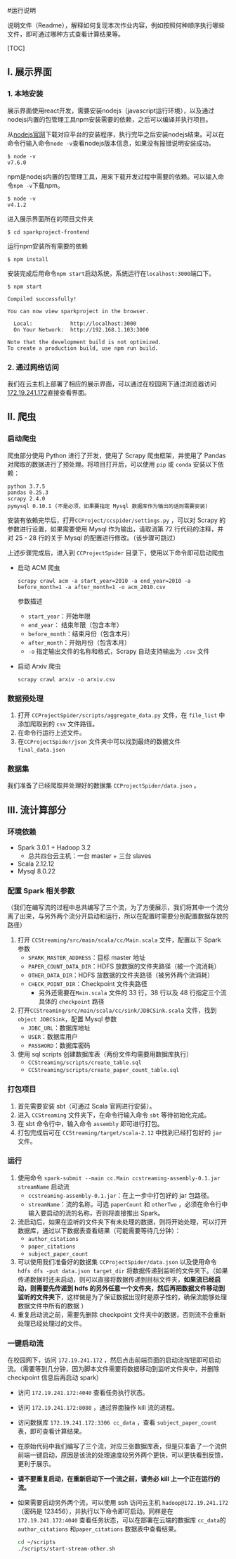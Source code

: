 #运行说明 

说明文件（Readme），解释如何复现本次作业内容，例如按照何种顺序执行哪些文件，即可通过哪种方式查看计算结果等。

[TOC]

## I. 展示界面

### 1. 本地安装

展示界面使用react开发，需要安装nodejs（javascript运行环境），以及通过nodejs内置的包管理工具npm安装需要的依赖，之后可以编译并执行项目。

从[nodejs官网](https://nodejs.org/en/)下载对应平台的安装程序，执行完毕之后安装nodejs结束。可以在命令行输入命令`node -v`查看nodejs版本信息，如果没有报错说明安装成功。

```
$ node -v
v7.6.0
```

npm是nodejs内置的包管理工具，用来下载开发过程中需要的依赖。可以输入命令`npm -v`下载npm。

```
$ node -v
v4.1.2
```

进入展示界面所在的项目文件夹

```
$ cd sparkproject-frontend
```

运行npm安装所有需要的依赖

```
$ npm install
```

安装完成后用命令`npm start`启动系统，系统运行在`localhost:3000`端口下。

```
$ npm start

Compiled successfully!

You can now view sparkproject in the browser.

  Local:            http://localhost:3000
  On Your Network:  http://192.168.1.103:3000

Note that the development build is not optimized.
To create a production build, use npm run build.
```



### 2. 通过网络访问

我们在云主机上部署了相应的展示界面，可以通过在校园网下通过浏览器访问[172.19.241.172](http://172.19.241.172)直接查看界面。

## II. 爬虫

### 启动爬虫

爬虫部分使用 Python 进行了开发，使用了 Scrapy 爬虫框架，并使用了 Pandas 对爬取的数据进行了预处理。将项目打开后，可以使用 `pip` 或 `conda` 安装以下依赖：

```
python 3.7.5
pandas 0.25.3
scrapy 2.4.0
pymysql 0.10.1 (不是必须，如果要指定 Mysql 数据库作为输出的话则需要安装)
```

安装有依赖完毕后，打开`CCProject/ccspider/settings.py` ，可以对 Scrapy 的参数进行设置，如果需要使用 Mysql 作为输出，请取消第 72 行代码的注释，并对 25 - 28 行的关于 Mysql 的配置进行修改。（该步骤可跳过）

上述步骤完成后，进入到 `CCProjectSpider` 目录下，使用以下命令即可启动爬虫

- 启动 ACM 爬虫

    ```shell
    scrapy crawl acm -a start_year=2010 -a end_year=2010 -a before_month=1 -a after_month=1 -o acm_2010.csv
    ```
    
    参数描述
    
    - `start_year`：开始年限
    - `end_year`： 结束年限（包含本年）
    - `before_month`：结束月份（包含本月）
    - `after_month`：开始月份（包含本月）
    - `-o` 指定输出文件的名称和格式，Scrapy 自动支持输出为 `.csv` 文件
    
- 启动 Arxiv 爬虫

    ```shell
    scrapy crawl arxiv -o arxiv.csv
    ```

### 数据预处理

1. 打开 `CCProjectSpider/scripts/aggregate_data.py` 文件，在 `file_list` 中添加爬取到的 `csv` 文件路径。
2. 在命令行运行上述文件。
3. 在`CCProjectSpider/json` 文件夹中可以找到最终的数据文件 `final_data.json` 

### 数据集

我们准备了已经爬取并处理好的数据集  `CCProjectSpider/data.json` 。

## III. 流计算部分

### 环境依赖

- Spark  3.0.1 + Hadoop  3.2
  - 总共四台云主机：一台 master + 三台 slaves
- Scala  2.12.12
- Mysql  8.0.22

### 配置 Spark 相关参数

（我们在编写流的过程中总共编写了三个流，为了方便展示，我们将其中一个流分离了出来，与另外两个流分开启动和运行，所以在配置时需要分别配置数据存放的路径）

1. 打开 `CCStreaming/src/main/scala/cc/Main.scala` 文件，配置以下 Spark 参数
   - `SPARK_MASTER_ADDRESS`：目标 master 地址
   - `PAPER_COUNT_DATA_DIR`：HDFS 放数据的文件夹路径（被一个流消耗）
   - `OTHER_DATA_DIR`：HDFS 放数据的文件夹路径（被另外两个流消耗）
   - `CHECK_POINT_DIR`：Checkpoint 文件夹路径
     - 另外还需要在`Main.scala` 文件的 33 行，38 行以及 48 行指定三个流具体的 `checkpoint` 路径
2. 打开`CCStreaming/src/main/scala/cc/sink/JDBCSink.scala` 文件，找到 `object JDBCSink`，配置 Mysql 参数
   - `JDBC_URL`：数据库地址
   - `USER`：数据库用户
   - `PASSWORD`：数据库密码
3. 使用 sql scripts 创建数据库表（两份文件均需要用数据库执行）
   - `CCStreaming/scripts/create_table.sql ` 
   - `CCStreaming/scripts/create_paper_count_table.sql`

### 打包项目

1. 首先需要安装 sbt（可通过 Scala 官网进行安装）。
2. 进入 `CCStreaming` 文件夹下，在命令行输入命令 `sbt` 等待初始化完成。
3. 在 sbt 命令行中，输入命令 `assembly` 即可进行打包。
4. 打包完成后可在 `CCStreaming/target/scala-2.12` 中找到已经打包好的 `jar` 文件。

### 运行

1. 使用命令 `spark-submit --main cc.Main ccstreaming-assembly-0.1.jar streamName` 启动流
   - `ccstreaming-assembly-0.1.jar`：在上一步中打包好的 jar 包路径。
   - `streamName`：流的名称，可选 `paperCount` 和 `otherTwo` ，必须在命令行中输入要启动的流的名称，否则将直接推出 Spark。
2. 流启动后，如果在监听的文件夹下有未处理的数据，则将开始处理，可以打开数据库，通过以下数据表查看结果（可能需要等待几分钟）：
   - `author_citations`
   - `paper_citations`
   - `subject_paper_count`
3. 可以使用我们准备好的数据集 `CCProjectSpider/data.json` 以及使用命令 `hdfs dfs -put data.json target_dir` 将数据传递到监听的文件夹下。（如果传递数据时还未启动，则可以直接将数据传递到目标文件夹，**如果流已经启动，则需要先传递到 hdfs 的另外任意一个文件夹，然后再把数据文件移动到监听的文件夹下**，这样做是为了保证数据出现时是原子性的，确保流能够处理数据文件中所有的数据 ）
4. 重复启动流之前，需要先删除 checkpoint 文件夹中的数据，否则流不会重新处理已经处理过的文件。

### 一键启动流

在校园网下，访问 `172.19.241.172` ，然后点击前端页面的启动流按钮即可启动流。（需要等到几分钟，因为脚本文件需要将数据移动到监听文件夹中，并删除 checkpoint 信息后再启动 spark）

- 访问 `172.19.241.172:4040` 查看任务执行状态。

- 访问 `172.19.241.172:8080` ，通过界面操作 kill 流的进程。

- 访问数据库 `172.19.241.172:3306 cc_data` ，查看 `subject_paper_count` 表，即可查看计算结果。

- 在原始代码中我们编写了三个流，对应三张数据库表，但是只准备了一个流供前端一键启动，原因是该流的处理速度较另外两个更快，可以更快看到反馈，更利于展示。

- **请不要重复启动，在重新启动下一个流之前，请务必 kill 上一个正在运行的流。**

- 如果需要启动另外两个流，可以使用 ssh 访问云主机 `hadoop@172.19.241.172`（密码是 123456），并执行以下命令即可启动。同样是在 `172.19.241.172:4040` 查看任务状态，可以在部署在云端的数据库 `cc_data`的  `author_citations`  和`paper_citations` 数据表中查看结果。

  ```bash
  cd ~/scripts
  ./scripts/start-stream-other.sh
  ```

  

